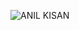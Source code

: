 ![ANIL KISAN](https://github.com/ANILKISAN/file/assets/134995687/7078a0bd-600c-42c4-aa87-8f04b4a9a39b)
